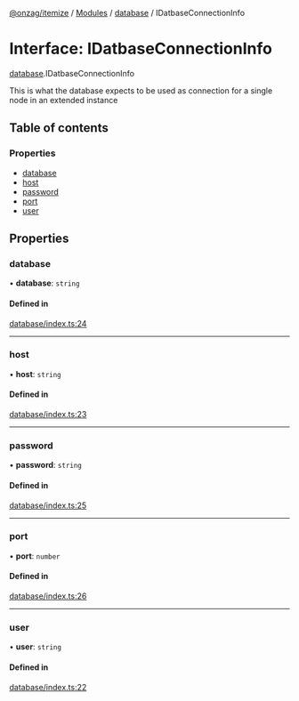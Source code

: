 [@onzag/itemize](../README.md) / [Modules](../modules.md) / [database](../modules/database.md) / IDatbaseConnectionInfo

# Interface: IDatbaseConnectionInfo

[database](../modules/database.md).IDatbaseConnectionInfo

This is what the database expects to be used as connection
for a single node in an extended instance

## Table of contents

### Properties

- [database](database.IDatbaseConnectionInfo.md#database)
- [host](database.IDatbaseConnectionInfo.md#host)
- [password](database.IDatbaseConnectionInfo.md#password)
- [port](database.IDatbaseConnectionInfo.md#port)
- [user](database.IDatbaseConnectionInfo.md#user)

## Properties

### database

• **database**: `string`

#### Defined in

[database/index.ts:24](https://github.com/onzag/itemize/blob/5c2808d3/database/index.ts#L24)

___

### host

• **host**: `string`

#### Defined in

[database/index.ts:23](https://github.com/onzag/itemize/blob/5c2808d3/database/index.ts#L23)

___

### password

• **password**: `string`

#### Defined in

[database/index.ts:25](https://github.com/onzag/itemize/blob/5c2808d3/database/index.ts#L25)

___

### port

• **port**: `number`

#### Defined in

[database/index.ts:26](https://github.com/onzag/itemize/blob/5c2808d3/database/index.ts#L26)

___

### user

• **user**: `string`

#### Defined in

[database/index.ts:22](https://github.com/onzag/itemize/blob/5c2808d3/database/index.ts#L22)
